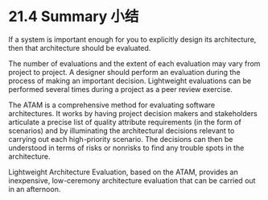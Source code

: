 21.4 Summary 小结
===

If a system is important enough for you to explicitly design its architecture, then that architecture should be evaluated.

The number of evaluations and the extent of each evaluation may vary from project to project. A designer should perform an evaluation during the process of making an important decision. Lightweight evaluations can be performed several times during a project as a peer review exercise.

The ATAM is a comprehensive method for evaluating software architectures. It works by having project decision makers and stakeholders articulate a precise list of quality attribute requirements (in the form of scenarios) and by illuminating the architectural decisions relevant to carrying out each high-priority scenario. The decisions can then be understood in terms of risks or nonrisks to find any trouble spots in the architecture.

Lightweight Architecture Evaluation, based on the ATAM, provides an inexpensive, low-ceremony architecture evaluation that can be carried out in an afternoon.

